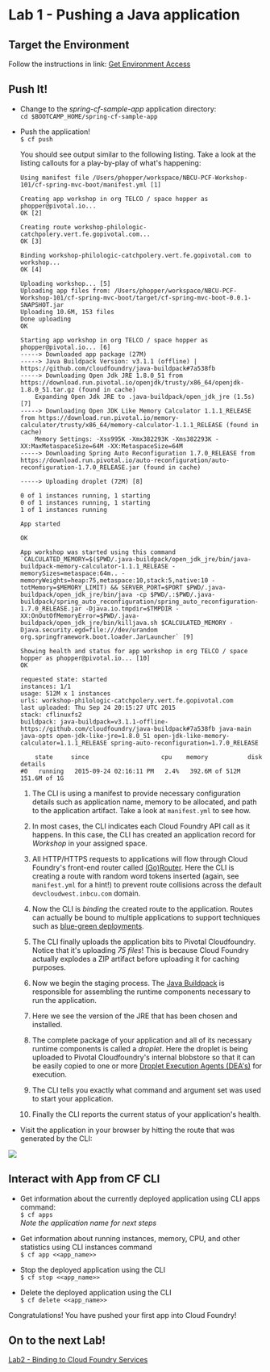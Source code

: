 # Lab 1 - Pushing a Java application

## Target the Environment
Follow the instructions in link: [Get Environment Access](../overview.md)

## Push It!
- Change to the _spring-cf-sample-app_ application directory:  
`cd $BOOTCAMP_HOME/spring-cf-sample-app`

- Push the application!  
`$ cf push`

  You should see output similar to the following listing. Take a look at the listing callouts for a play-by-play of what's happening:  
    ```
    Using manifest file /Users/phopper/workspace/NBCU-PCF-Workshop-101/cf-spring-mvc-boot/manifest.yml [1]

    Creating app workshop in org TELCO / space hopper as phopper@pivotal.io...
    OK [2]

    Creating route workshop-philologic-catchpolery.vert.fe.gopivotal.com...
    OK [3]

    Binding workshop-philologic-catchpolery.vert.fe.gopivotal.com to workshop...
    OK [4]

    Uploading workshop... [5]
    Uploading app files from: /Users/phopper/workspace/NBCU-PCF-Workshop-101/cf-spring-mvc-boot/target/cf-spring-mvc-boot-0.0.1-SNAPSHOT.jar
    Uploading 10.6M, 153 files
    Done uploading               
    OK

    Starting app workshop in org TELCO / space hopper as phopper@pivotal.io... [6]
    -----> Downloaded app package (27M)
    -----> Java Buildpack Version: v3.1.1 (offline) | https://github.com/cloudfoundry/java-buildpack#7a538fb
    -----> Downloading Open Jdk JRE 1.8.0_51 from https://download.run.pivotal.io/openjdk/trusty/x86_64/openjdk-1.8.0_51.tar.gz (found in cache)
        Expanding Open Jdk JRE to .java-buildpack/open_jdk_jre (1.5s) [7]
    -----> Downloading Open JDK Like Memory Calculator 1.1.1_RELEASE from https://download.run.pivotal.io/memory-calculator/trusty/x86_64/memory-calculator-1.1.1_RELEASE (found in cache)
        Memory Settings: -Xss995K -Xmx382293K -Xms382293K -XX:MaxMetaspaceSize=64M -XX:MetaspaceSize=64M
    -----> Downloading Spring Auto Reconfiguration 1.7.0_RELEASE from https://download.run.pivotal.io/auto-reconfiguration/auto-reconfiguration-1.7.0_RELEASE.jar (found in cache)

    -----> Uploading droplet (72M) [8]

    0 of 1 instances running, 1 starting
    0 of 1 instances running, 1 starting
    1 of 1 instances running

    App started

    OK

    App workshop was started using this command `CALCULATED_MEMORY=$($PWD/.java-buildpack/open_jdk_jre/bin/java-buildpack-memory-calculator-1.1.1_RELEASE -memorySizes=metaspace:64m.. -memoryWeights=heap:75,metaspace:10,stack:5,native:10 -totMemory=$MEMORY_LIMIT) && SERVER_PORT=$PORT $PWD/.java-buildpack/open_jdk_jre/bin/java -cp $PWD/.:$PWD/.java-buildpack/spring_auto_reconfiguration/spring_auto_reconfiguration-1.7.0_RELEASE.jar -Djava.io.tmpdir=$TMPDIR -XX:OnOutOfMemoryError=$PWD/.java-buildpack/open_jdk_jre/bin/killjava.sh $CALCULATED_MEMORY -Djava.security.egd=file:///dev/urandom org.springframework.boot.loader.JarLauncher` [9]

    Showing health and status for app workshop in org TELCO / space hopper as phopper@pivotal.io... [10]
    OK

    requested state: started
    instances: 1/1
    usage: 512M x 1 instances
    urls: workshop-philologic-catchpolery.vert.fe.gopivotal.com
    last uploaded: Thu Sep 24 20:15:27 UTC 2015
    stack: cflinuxfs2
    buildpack: java-buildpack=v3.1.1-offline-https://github.com/cloudfoundry/java-buildpack#7a538fb java-main java-opts open-jdk-like-jre=1.8.0_51 open-jdk-like-memory-calculator=1.1.1_RELEASE spring-auto-reconfiguration=1.7.0_RELEASE

        state     since                    cpu    memory           disk           details   
    #0   running   2015-09-24 02:16:11 PM   2.4%   392.6M of 512M   151.6M of 1G 
    ```
  1. <a name="one"></a>The CLI is using a manifest to provide necessary configuration details such as application name, memory to be allocated, and path to the application artifact.
Take a look at `manifest.yml` to see how.

  2. <a name="2"></a>In most cases, the CLI indicates each Cloud Foundry API call as it happens.
In this case, the CLI has created an application record for _Workshop_ in your assigned space.

  3. <a name="3"></a>All HTTP/HTTPS requests to applications will flow through Cloud Foundry's front-end router called [(Go)Router](http://docs.cloudfoundry.org/concepts/architecture/router.html).
Here the CLI is creating a route with random word tokens inserted (again, see `manifest.yml` for a hint!) to prevent route collisions across the default `devcloudwest.inbcu.com` domain.

  4. <a name="4"></a>Now the CLI is _binding_ the created route to the application.
Routes can actually be bound to multiple applications to support techniques such as [blue-green deployments](http://www.mattstine.com/2013/07/10/blue-green-deployments-on-cloudfoundry).

  5. <a name="5"></a>The CLI finally uploads the application bits to Pivotal Cloudfoundry. Notice that it's uploading _75 files_! This is because Cloud Foundry actually explodes a ZIP artifact before uploading it for caching purposes.

  6. <a name="6"></a>Now we begin the staging process. The [Java Buildpack](https://github.com/cloudfoundry/java-buildpack) is responsible for assembling the runtime components necessary to run the application.

  7. <a name="7"></a>Here we see the version of the JRE that has been chosen and installed.

  8. <a name="8"></a>The complete package of your application and all of its necessary runtime components is called a _droplet_.
Here the droplet is being uploaded to Pivotal Cloudfoundry's internal blobstore so that it can be easily copied to one or more [Droplet Execution Agents (DEA's)](http://docs.cloudfoundry.org/concepts/architecture/execution-agent.html) for execution.

  9. <a name="nine"></a>The CLI tells you exactly what command and argument set was used to start your application.

  10. <a name="10"></a>Finally the CLI reports the current status of your application's health.

- Visit the application in your browser by hitting the route that was generated by the CLI:

![](lab-java.png)

## Interact with App from CF CLI

- Get information about the currently deployed application using CLI apps command:  
  `$ cf apps`  
  _Note the application name for next steps_  

- Get information about running instances, memory, CPU, and other statistics using CLI instances command  
  `$ cf app <<app_name>>`

- Stop the deployed application using the CLI  
  `$ cf stop <<app_name>>`

- Delete the deployed application using the CLI  
  `$ cf delete <<app_name>>`

Congratulations! You have pushed your first app into Cloud Foundry!

## On to the next Lab!
[Lab2 - Binding to Cloud Foundry Services](../../labs/lab2/README.md)
